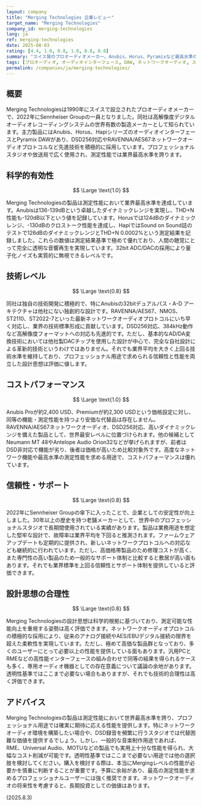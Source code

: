 ```yaml
---
layout: company
title: "Merging Technologies 企業レビュー"
target_name: "Merging Technologies"
company_id: merging-technologies
lang: ja
ref: merging-technologies
date: 2025-08-03
rating: [4.4, 1.0, 0.8, 1.0, 0.8, 0.8]
summary: "スイス発のプロオーディオメーカー。Anubis、Horus、Pyramixなど最高水準の測定性能を誇る製品群を展開。科学的有効性は極めて高く、コストパフォーマンスも優れている。"
tags: [プロオーディオ, オーディオインターフェース, DAW, ネットワークオーディオ, スイス]
permalink: /companies/ja/merging-technologies/
---
```


## 概要

Merging Technologiesは1990年にスイスで設立されたプロオーディオメーカーで、2022年にSennheiser Groupの一員となりました。同社は高解像度デジタルオーディオレコーディングシステムの世界有数の製造メーカーとして知られています。主力製品にはAnubis、Horus、HapiシリーズのオーディオインターフェースとPyramix DAWがあり、DSD256対応やRAVENNA/AES67ネットワークオーディオプロトコルなど先進技術を積極的に採用しています。プロフェッショナルスタジオや放送局で広く使用され、測定性能では業界最高水準を誇ります。

## 科学的有効性

$$ \Large \text{1.0} $$

Merging Technologiesの製品は測定性能において業界最高水準を達成しています。Anubisは136-139dBという卓越したダイナミックレンジを実現し、THD+N性能も-120dB以下という値を記録しています。Horusでは124dBのダイナミックレンジ、-130dBのクロストーク性能を達成し、HapiではSound on Sound誌のテストで126dBのダイナミックレンジとTHD+N 0.0002%という測定結果を記録しました。これらの数値は測定結果基準で極めて優れており、人間の聴覚にとって完全に透明な音響再生を実現しています。32bit ADC/DACの採用により量子化ノイズも実質的に無視できるレベルです。

## 技術レベル

$$ \Large \text{0.8} $$

同社は独自の技術開発に積極的で、特にAnubisの32bitデュアルパス・A-D アーキテクチャは他社にない独創的な設計です。RAVENNA/AES67、NMOS、ST2110、ST2022-7といった最新ネットワークオーディオプロトコルにいち早く対応し、業界の技術標準形成に貢献しています。DSD256対応、384kHz動作など高解像度フォーマットへの対応も先進的です。ただし、基本的なAD/DA変換技術においては他社製DACチップを使用した設計が中心で、完全な自社設計による革新的技術というわけではありません。それでも業界平均を大きく上回る技術水準を維持しており、プロフェッショナル用途で求められる信頼性と性能を両立した設計思想は評価に値します。

## コストパフォーマンス

$$ \Large \text{1.0} $$

Anubis Proが約2,400 USD、Premiumが約2,300 USDという価格設定に対し、同等の機能・測定性能を持つより安価な代替品は存在しません。RAVENNA/AES67ネットワークオーディオ、DSD256対応、高いダイナミックレンジを備えた製品として、世界最安レベルに位置づけられます。他の候補としてNeumann MT 48やAntelope Audio Orion32などが挙げられますが、前者はDSD非対応で機能が劣り、後者は価格が高いため比較対象外です。高度なネットワーク機能や最高水準の測定性能を求める用途で、コストパフォーマンスは優れています。

## 信頼性・サポート

$$ \Large \text{0.8} $$

2022年にSennheiser Groupの傘下に入ったことで、企業としての安定性が向上しました。30年以上の歴史を持つ老舗メーカーとして、世界中のプロフェッショナルスタジオで長期間使用されている実績があります。製品は業務用途を想定した堅牢な設計で、故障率は業界平均を下回ると推測されます。ファームウェアアップデートも定期的に提供され、新しいネットワークプロトコルへの対応なども継続的に行われています。ただし、高価格帯製品のため修理コストが高く、また専門性の高い製品のため一般的なサポート体制と比較すると敷居が高い面もあります。それでも業界標準を上回る信頼性とサポート体制を提供していると評価できます。

## 設計思想の合理性

$$ \Large \text{0.8} $$

Merging Technologiesの設計思想は科学的根拠に基づいており、測定可能な性能向上を重視する姿勢は高く評価できます。ネットワークオーディオプロトコルの積極的な採用により、従来のアナログ接続やAES/EBUデジタル接続の限界を超えた柔軟性を実現しています。ただし、極めて高価な製品群となっており、多くのユーザーにとって必要以上の性能を提供している面もあります。汎用PCとRMEなどの高性能インターフェースの組み合わせで同等の結果を得られるケースも多く、専用オーディオ機器としての存在意義について議論の余地があります。透明性基準ではここまで必要ない場合もありますが、それでも技術的合理性は高く評価できます。

## アドバイス

Merging Technologiesの製品は測定性能において世界最高水準を誇り、プロフェッショナル用途では確実に期待に応える性能を提供します。特にネットワークオーディオ環境を構築したい場合や、DSD録音を頻繁に行うスタジオでは代替困難な価値を提供するでしょう。しかし、一般的な音楽制作用途であれば、RME、Universal Audio、MOTUなどの製品でも実用上十分な性能を得られ、大幅なコスト削減が可能です。透明性基準ではここまで必要ない用途では他の選択肢を検討してください。購入を検討する際は、本当にMergingレベルの性能が必要かを慎重に判断することが重要です。予算に余裕があり、最高の測定性能を求めるプロフェッショナルユーザーには強く推奨できます。ネットワークオーディオの将来性を考慮すると、長期投資としての価値はあります。

(2025.8.3)
